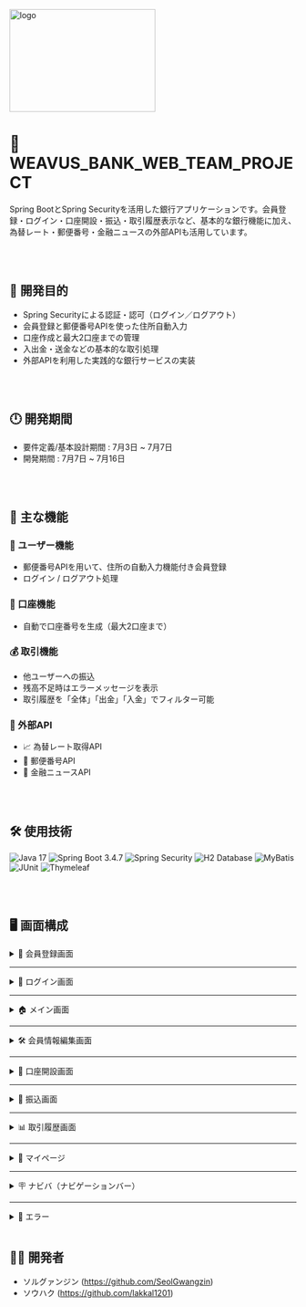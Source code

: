 
<img width="256" height="180" alt="logo" src="https://github.com/user-attachments/assets/d5d2816b-f148-444c-b8eb-cf5b9405aa3a" /><br>

# 💸 WEAVUS_BANK_WEB_TEAM_PROJECT

Spring BootとSpring Securityを活用した銀行アプリケーションです。会員登録・ログイン・口座開設・振込・取引履歴表示など、基本的な銀行機能に加え、為替レート・郵便番号・金融ニュースの外部APIも活用しています。

<br><br>

## 🎯 開発目的

- Spring Securityによる認証・認可（ログイン／ログアウト）
- 会員登録と郵便番号APIを使った住所自動入力
- 口座作成と最大2口座までの管理
- 入出金・送金などの基本的な取引処理
- 外部APIを利用した実践的な銀行サービスの実装

<br><br>

## 🕛 開発期間

- 要件定義/基本設計期間 : 7月3日 ~ 7月7日
- 開発期間 : 7月7日 ~ 7月16日

<br><br>

## 🧩 主な機能

### 👤 ユーザー機能
- 郵便番号APIを用いて、住所の自動入力機能付き会員登録
- ログイン / ログアウト処理

### 🏦 口座機能
- 自動で口座番号を生成（最大2口座まで）

### 💰 取引機能
- 他ユーザーへの振込
- 残高不足時はエラーメッセージを表示
- 取引履歴を「全体」「出金」「入金」でフィルター可能

### 🔗 外部API
- 📈 為替レート取得API  
- 🏣 郵便番号API  
- 📰 金融ニュースAPI

<br><br>

## 🛠 使用技術

![Java 17](https://img.shields.io/badge/Java-17-007396?logo=java&logoColor=white)
![Spring Boot 3.4.7](https://img.shields.io/badge/Spring_Boot-3.4.7-6DB33F?logo=springboot&logoColor=white)
![Spring Security](https://img.shields.io/badge/Spring_Security-6DB33F?logo=springsecurity&logoColor=white)
![H2 Database](https://img.shields.io/badge/H2-Database-blue?logo=h2&logoColor=white)
![MyBatis](https://img.shields.io/badge/MyBatis-DB1F29?logo=mybatis&logoColor=white)
![JUnit](https://img.shields.io/badge/JUnit-25A162?logo=junit&logoColor=white)
![Thymeleaf](https://img.shields.io/badge/Thymeleaf-005F0F?logo=thymeleaf&logoColor=white)

<br><br>

## 🖥 画面構成

<details>
<summary>📝 会員登録画面</summary>
<br>

- 会員登録成功  
<img src="https://github.com/user-attachments/assets/9168273b-1659-4735-bdfa-74a1b40b2a4e" />  
<br>

- 入力しないとか、入力した郵便番号が存在しない場合  
<img src="https://github.com/user-attachments/assets/9dea7698-a73f-4759-bdfa-74a1b40b2a4e" />  
<br>

📄 [画面仕様書を見る（Google Sheet）](https://docs.google.com/spreadsheets/d/1Oux5XXHSU-IN-z_ANuXZMDzC9TcMDJfK3prxNJUfHBw/edit?gid=0#gid=0)
</details>

---

<details>
<summary>🔐 ログイン画面</summary>
<br>

- ログイン成功  
<img src="https://github.com/user-attachments/assets/604c81bd-b785-4ac2-bd0a-550f764740b3" />  
<br>

- ログイン失敗  
<img src="https://github.com/user-attachments/assets/ad69c9b4-0433-42c6-a9be-6763996a3e7c" />  
<br>

📄 [画面仕様書を見る（Google Sheet）](https://docs.google.com/spreadsheets/d/1SXXUprHHZidPBEh9RtzKgrSBP-abRFdkofEKEnj3xvQ/edit?gid=0#gid=0)
</details>

---

<details>
<summary>🏠 メイン画面</summary>
<br>

<img src="https://github.com/user-attachments/assets/0011a3bb-fc24-4258-afa0-6e52f2ce0917" />  
<br>

📄 [画面仕様書を見る（Google Sheet）](https://docs.google.com/spreadsheets/d/1uzQ8i2kqknaoUJi-BggIRW7yA344FJKcZH_Uu5QwaFs/edit?gid=62595112#gid=62595112)
</details>

---

<details>
<summary>🛠 会員情報編集画面</summary>
<br>

<img src="https://github.com/user-attachments/assets/4c4a6856-8a30-4273-91eb-1928bf97f8fe" />  
<br>

📄 [画面仕様書を見る（Google Sheet）](https://docs.google.com/spreadsheets/d/1Ie9tur_m7OD7j4M5gyH5azxpBaX7AYuRgJ3Ped8Xq_c/edit?gid=0#gid=0)
</details>

---

<details>
<summary>🏦 口座開設画面</summary>
<br>

- 開設成功  
<img src="https://github.com/user-attachments/assets/276bde02-efa1-4bf2-8885-7b34576ee979" />  
<br>

- パスワードを入力しない・設定が間違っている場合  
<img src="https://github.com/user-attachments/assets/3adc9065-02a3-45f2-ae53-961e10aa6f00" />  
<br>

- 口座がすでに二つある場合  
<img src="https://github.com/user-attachments/assets/261abf74-f30f-417b-bfaa-05a7e467bf43" />  
<br>

📄 [画面仕様書を見る（Google Sheet）](https://docs.google.com/spreadsheets/d/1A85k9rVbdjujobfqciOWPuYqS2uYYHyKKf7av-CmGOs/edit?gid=0#gid=0)
</details>

---

<details>
<summary>💸 振込画面</summary>
<br>

- 振込成功  
<img src="https://github.com/user-attachments/assets/75104176-7e79-4d68-9b90-f987da8911b5" />  
<br>

- 残高が足りなかった場合  
<img src="https://github.com/user-attachments/assets/6f1786af-a4c1-4e83-9247-93d2540a70a6" />  
<br>

- 相手の口座番号が間違っていた場合  
<img src="https://github.com/user-attachments/assets/6ee49404-54bc-4120-b015-9a4d805e7330" />  
<br>

- パスワードが間違っていた場合  
<img src="https://github.com/user-attachments/assets/0a9eb2f1-1df1-433b-bd01-3660cb5c796e" />  
<br>

📄 [画面仕様書を見る（Google Sheet）](https://docs.google.com/spreadsheets/d/1TUS2qzg7EEWoNS2kyuT1P0upgMGd7rN-N7HLVI2nfgo/edit?gid=0#gid=0)
</details>

---

<details>
<summary>📊 取引履歴画面</summary>
<br>

<img src="https://github.com/user-attachments/assets/17b107b7-b7a3-4796-84de-1d443b311ea2" />  
<br>

📄 [画面仕様書を見る（Google Sheet）](https://docs.google.com/spreadsheets/d/1Mizwa1XWfeLWeNwP_A-yFE1o5EnixtR3CLz3_6DUn9s/edit?gid=0#gid=0)
</details>

---

<details>
<summary>👤 マイページ</summary>
<br>

<img src="https://github.com/user-attachments/assets/c4f46cbd-8ad0-4238-a564-17aa6e5e6e83" />  
<br>

📄 [画面仕様書を見る（Google Sheet）](https://docs.google.com/spreadsheets/d/1rhVuuzdr6RTq3veOHmWOSELFM8Xt2p_jSyAzWE9FEko/edit?gid=0#gid=0)
</details>

---

<details>
<summary>🪧 ナビバ（ナビゲーションバー）</summary>
<br>

<img src="https://github.com/user-attachments/assets/d311f8d0-bb0b-4469-b067-a43118fc5700" />  
<img src="https://github.com/user-attachments/assets/e4cfff9d-af2a-4681-a8fc-2aa5579080fb" />  
<br>

📄 [画面仕様書を見る（Google Sheet）](https://docs.google.com/spreadsheets/d/1CFtX6bLJUVxWQFGSjU5B5cPnsnZKP-GiGaxRqmP4Lbk/edit?gid=0#gid=0)
</details>

---

<details>
<summary>🚫 エラー</summary>
<br>

<img src="https://github.com/user-attachments/assets/d4865e44-689b-4155-b08c-724dcaacded3" />  
</details>

<br>

## 🤜🤛 開発者
- ソルグァンジン (https://github.com/SeolGwangzin)
- ソウハク (https://github.com/lakkal1201)
